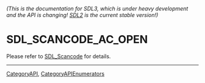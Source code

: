 ###### (This is the documentation for SDL3, which is under heavy development and the API is changing! [SDL2](https://wiki.libsdl.org/SDL2/) is the current stable version!)
# SDL_SCANCODE_AC_OPEN

Please refer to [SDL_Scancode](SDL_Scancode) for details.

----
[CategoryAPI](CategoryAPI), [CategoryAPIEnumerators](CategoryAPIEnumerators)

